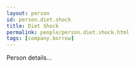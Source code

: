 ```yaml
---
layout: person
id: person.diet.shock
title: Diet Shock
permalink: people/person.diet.shock.html
tags: [company.borrow]
---
```


Person details...
